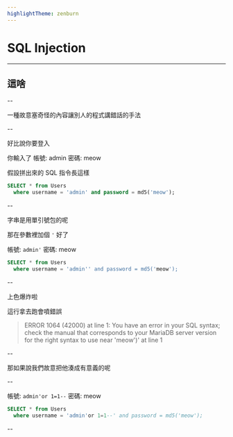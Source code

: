 ```yaml
---
highlightTheme: zenburn
---
```


# SQL Injection

---

## 這啥

--

一種故意塞奇怪的內容讓別人的程式講錯話的手法

--

好比說你要登入

你輸入了 帳號: admin 密碼: meow

假設拼出來的 SQL 指令長這樣

```sql
SELECT * from Users
  where username = 'admin' and password = md5('meow');
```

--

字串是用單引號包的呢

那在參數裡加個 `'` 好了

帳號: `admin'` 密碼: meow

```sql
SELECT * from Users
  where username = 'admin'' and password = md5('meow');
```

--

上色爆炸啦

這行拿去跑會噴錯誤

> ERROR 1064 (42000) at line 1: You have an error in your SQL syntax; check the manual that corresponds to your MariaDB server version for the right syntax to use near 'meow')' at line 1

--

那如果說我們故意把他湊成有意義的呢

--

帳號: `admin'or 1=1--` 密碼: meow

```sql
SELECT * from Users
  where username = 'admin'or 1=1--' and password = md5('meow');
```

--

